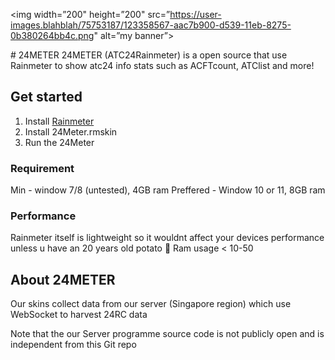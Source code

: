 <p align=”center”>

<img width=”200" height=”200" src=”https://user-images.blahblah/75753187/123358567-aac7b900-d539-11eb-8275-0b380264bb4c.png" alt=”my banner”>

</p>
# 24METER
24METER (ATC24Rainmeter) is a open source that use Rainmeter to show atc24 info stats such as ACFTcount, ATClist and more!

## Get started

1. Install [Rainmeter](https://www.rainmeter.net/)
2. Install 24Meter.rmskin
3. Run the 24Meter

### Requirement

Min - window 7/8 (untested), 4GB ram
Preffered - Window 10 or 11, 8GB ram

### Performance

Rainmeter itself is lightweight so it wouldnt affect your devices performance unless u have an 20 years old potato 🥔 
Ram usage < 10-50

## About 24METER 

Our skins collect data from our server (Singapore region) which use WebSocket to harvest 24RC data

Note that the our Server programme source code is not publicly open and is independent from this Git repo